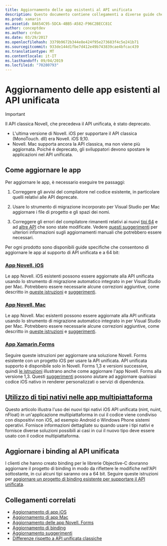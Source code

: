 ```yaml
---
title: Aggiornamento delle app esistenti al API unificata
description: Questo documento contiene collegamenti a diverse guide che descrivono come aggiornare le applicazioni Novell al API unificata. Vengono illustrate le app Novell. iOS, Novell. Mac. App Novell. Forms, tipi nativi nelle app multipiattaforma e progetti di associazione.
ms.prod: xamarin
ms.assetid: 8A654C95-5DCA-4BB5-A582-F96C2BECC81C
author: conceptdev
ms.author: crdun
ms.date: 03/29/2017
ms.openlocfilehash: 3379b9672b344e8e424f95e273683f4c5e241b71
ms.sourcegitcommit: 933de144d1fbe7d412e49b743839cae4bfcac439
ms.translationtype: MT
ms.contentlocale: it-IT
ms.lasthandoff: 09/04/2019
ms.locfileid: "70280793"
---
```

# <a name="updating-existing-apps-to-the-unified-api"></a>Aggiornamento delle app esistenti al API unificata

> [!IMPORTANT]
> Il API classica Novell, che precedeva il API unificata, è stato deprecato.
> - L'ultima versione di Novell. iOS per supportare il API classica (MonoTouch. dll) era Novell. iOS 9,10.
> - Novell. Mac supporta ancora la API classica, ma non viene più aggiornata. Poiché è deprecato, gli sviluppatori devono spostare le applicazioni nel API unificata.

## <a name="how-to-update-your-apps"></a>Come aggiornare le app

Per aggiornare le app, è necessario eseguire tre passaggi:

1. Correggere gli avvisi del compilatore nel codice esistente, in particolare quelli relativi alle API deprecate.

2. Usare lo strumento di migrazione incorporato per Visual Studio per Mac aggiornare i file di progetto e gli spazi dei nomi.

3. Correggere gli errori del compilatore rimanenti relativi ai nuovi [tipi 64](~/cross-platform/macios/nativetypes.md) e ad [altre API](~/cross-platform/macios/unified/overview.md#deprecated-typos) che sono state modificate. Vedere [questi suggerimenti](~/cross-platform/macios/unified/updating-tips.md) per ulteriori informazioni sugli aggiornamenti manuali che potrebbero essere necessari.

Per ogni prodotto sono disponibili guide specifiche che consentono di aggiornare le app al supporto di API unificata e a 64 bit:

### <a name="xamarinios-appscross-platformmaciosunifiedupdating-ios-appsmd"></a>[App Novell. iOS](~/cross-platform/macios/unified/updating-ios-apps.md)

Le app Novell. iOS esistenti possono essere aggiornate alla API unificata usando lo strumento di migrazione automatico integrato in per Visual Studio per Mac. Potrebbero essere necessarie alcune correzioni aggiuntive, come descritto in [queste istruzioni](~/cross-platform/macios/unified/updating-ios-apps.md) e [suggerimenti](~/cross-platform/macios/unified/updating-tips.md).

### <a name="xamarinmac-appscross-platformmaciosunifiedupdating-mac-appsmd"></a>[App Novell. Mac](~/cross-platform/macios/unified/updating-mac-apps.md)

Le app Novell. Mac esistenti possono essere aggiornate alla API unificata usando lo strumento di migrazione automatico integrato in per Visual Studio per Mac. Potrebbero essere necessarie alcune correzioni aggiuntive, come descritto in [queste istruzioni](~/cross-platform/macios/unified/updating-mac-apps.md) e [suggerimenti](~/cross-platform/macios/unified/updating-tips.md).

### <a name="xamarinforms-appscross-platformmaciosunifiedupdating-xamarin-forms-appsmd"></a>[App Xamarin.Forms](~/cross-platform/macios/unified/updating-xamarin-forms-apps.md)

Seguire queste istruzioni per aggiornare una soluzione Novell. Forms esistente con un progetto iOS per usare la API unificata. API unificata supporto è disponibile solo in Novell. Forms 1,3 e versioni successive, quindi [le istruzioni](~/cross-platform/macios/unified/updating-xamarin-forms-apps.md) illustrano anche come aggiornare l'app Novell. Forms alla versione 1,3. Questi [suggerimenti](~/cross-platform/macios/unified/updating-tips.md) possono aiutare ad aggiornare qualsiasi codice iOS nativo in renderer personalizzati o servizi di dipendenza.

## <a name="working-with-native-types-in-cross-platform-appscross-platformmaciosnativetypesmd"></a>[Utilizzo di tipi nativi nelle app multipiattaforma](~/cross-platform/macios/nativetypes.md)

Questo articolo illustra l'uso dei nuovi tipi nativi iOS API unificata (nint, nuint, nFloat) in un'applicazione multipiattaforma in cui il codice viene condiviso con dispositivi non iOS, ad esempio Android o Windows Phone sistemi operativi. Fornisce informazioni dettagliate su quando usare i tipi nativi e fornisce diverse soluzioni possibili ai casi in cui il nuovo tipo deve essere usato con il codice multipiattaforma.

## <a name="update-bindings-to-the-unified-api"></a>Aggiornare i binding al API unificata

I clienti che hanno creato binding per le librerie Objective-C dovranno aggiornare il progetto di binding in modo da riflettere le modifiche nell'API sottostante, in cui alcuni tipi saranno ora a 64 bit.
Seguire queste istruzioni per [aggiornare un progetto di binding esistente per supportare il API unificata](~/cross-platform/macios/unified/update-binding.md).

## <a name="related-links"></a>Collegamenti correlati

- [Aggiornamento di app iOS](~/cross-platform/macios/unified/updating-ios-apps.md)
- [Aggiornamento di app Mac](~/cross-platform/macios/unified/updating-mac-apps.md)
- [Aggiornamento delle app Novell. Forms](~/cross-platform/macios/unified/updating-xamarin-forms-apps.md)
- [Aggiornamento di binding](~/cross-platform/macios/unified/update-binding.md)
- [Aggiornamento suggerimenti](~/cross-platform/macios/unified/updating-tips.md)
- [Differenze rispetto a API unificata classiche](https://github.com/xamarin/release-notes-archive/blob/master/release-notes/ios/api_changes/classic-vs-unified-8.6.0/index.md)
